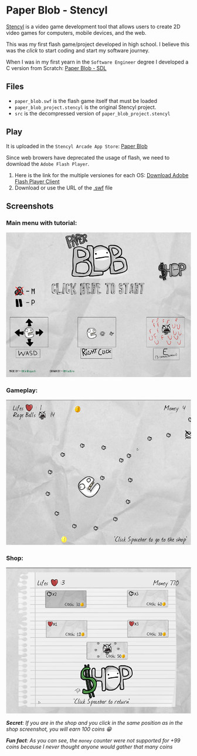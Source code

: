 # Paper Blob - Stencyl

[Stencyl](https://github.com/Stencyl/stencyl-engine) is a video game development tool that allows users to create 2D video games for computers, mobile devices, and the web.

This was my first flash game/project developed in high school. I believe this was the *click* to start coding and start my software journey.

When I was in my first yearn in the `Software Engineer` degree I developed a C version from Scratch: [Paper Blob - SDL](https://github.com/kyryl-bogach/paper-blob-sdl)

## Files
* `paper_blob.swf` is the flash game itself that must be loaded
* `paper_blob_project.stencyl` is the original Stencyl project.
* `src` is the decompressed version of `paper_blob_project.stencyl`

## Play
It is uploaded in the `Stencyl Arcade App Store`: [Paper Blob](http://www.stencyl.com/game/play/24752)

Since web browers have deprecated the usage of flash, we need to download the `Adobe Flash Player`. 

1. Here is the link for the multiple versiones for each OS:
[Download Adobe Flash Player Client](https://www.adobe.com/support/flashplayer/debug_downloads.html)
2. Download or use the URL of the [.swf](paper_blob.swf) file

## Screenshots
### Main menu with tutorial:
![Main menu](screenshots/main_menu.png)

### Gameplay:
![Gameplay](screenshots/game.png)

### Shop:
![Shop](screenshots/shop.png)

_**Secret**: If you are in the shop and you click in the same position as in the shop screenshot, you will earn 100 coins 😁_

_**Fun fact**: As you can see, the `money` counter were not supported for +99 coins because I never thought anyone would gather that many coins_ 
